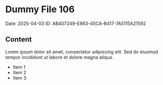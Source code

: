 # Dummy File 106

Date: 2025-04-03
ID: AB407249-E863-45CA-B417-7A5115A21592

## Content

Lorem ipsum dolor sit amet, consectetur adipiscing elit.
Sed do eiusmod tempor incididunt ut labore et dolore magna aliqua.

* Item 1
* Item 2
* Item 3
